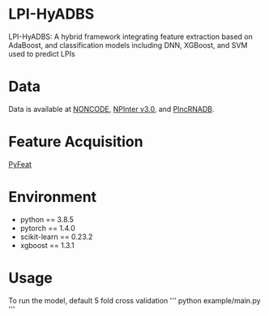 # LPI-HyADBS
LPI-HyADBS: A hybrid framework integrating feature extraction based on AdaBoost, and classification models including DNN, XGBoost, and SVM used to predict LPIs
# Data
Data is available at [NONCODE](http://www.noncode.org/), [NPInter v3.0](http://bigdata.ibp.ac.cn/npinter3/index.htm), and [PlncRNADB](http://bis.zju.edu.cn/PlncRNADB/).
# Feature Acquisition
[PyFeat](https://github.com/mrzResearchArena/PyFeat)
# Environment
* python == 3.8.5
* pytorch == 1.4.0
* scikit-learn == 0.23.2
* xgboost == 1.3.1
# Usage
To run the model, default 5 fold cross validation
'''
python example/main.py
'''
